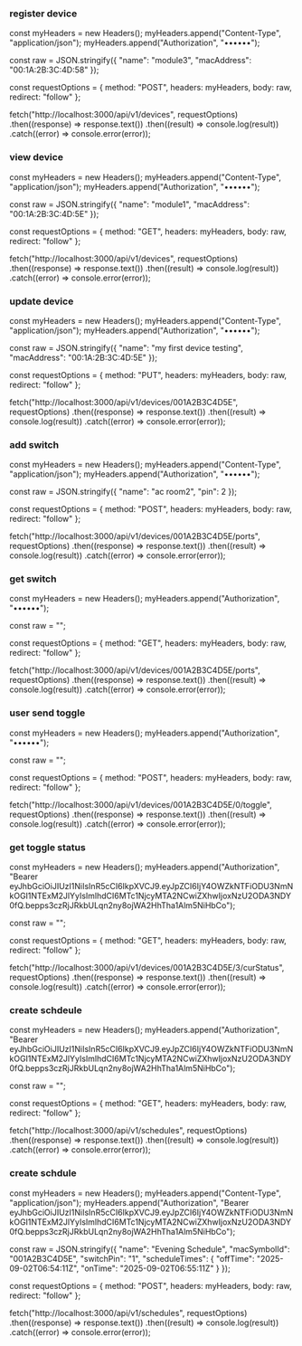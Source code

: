 ### register device 

const myHeaders = new Headers();
myHeaders.append("Content-Type", "application/json");
myHeaders.append("Authorization", "••••••");

const raw = JSON.stringify({
  "name": "module3",
  "macAddress": "00:1A:2B:3C:4D:58"
});

const requestOptions = {
  method: "POST",
  headers: myHeaders,
  body: raw,
  redirect: "follow"
};

fetch("http://localhost:3000/api/v1/devices", requestOptions)
  .then((response) => response.text())
  .then((result) => console.log(result))
  .catch((error) => console.error(error));





  ### view device 
  const myHeaders = new Headers();
myHeaders.append("Content-Type", "application/json");
myHeaders.append("Authorization", "••••••");

const raw = JSON.stringify({
  "name": "module1",
  "macAddress": "00:1A:2B:3C:4D:5E"
});

const requestOptions = {
  method: "GET",
  headers: myHeaders,
  body: raw,
  redirect: "follow"
};

fetch("http://localhost:3000/api/v1/devices", requestOptions)
  .then((response) => response.text())
  .then((result) => console.log(result))
  .catch((error) => console.error(error));

  ### update device 
  const myHeaders = new Headers();
myHeaders.append("Content-Type", "application/json");
myHeaders.append("Authorization", "••••••");

const raw = JSON.stringify({
  "name": "my first device testing",
  "macAddress": "00:1A:2B:3C:4D:5E"
});

const requestOptions = {
  method: "PUT",
  headers: myHeaders,
  body: raw,
  redirect: "follow"
};

fetch("http://localhost:3000/api/v1/devices/001A2B3C4D5E", requestOptions)
  .then((response) => response.text())
  .then((result) => console.log(result))
  .catch((error) => console.error(error));


  ### add switch 

  const myHeaders = new Headers();
myHeaders.append("Content-Type", "application/json");
myHeaders.append("Authorization", "••••••");

const raw = JSON.stringify({
  "name": "ac room2",
  "pin": 2
});

const requestOptions = {
  method: "POST",
  headers: myHeaders,
  body: raw,
  redirect: "follow"
};

fetch("http://localhost:3000/api/v1/devices/001A2B3C4D5E/ports", requestOptions)
  .then((response) => response.text())
  .then((result) => console.log(result))
  .catch((error) => console.error(error));


  ### get switch 

  const myHeaders = new Headers();
myHeaders.append("Authorization", "••••••");

const raw = "";

const requestOptions = {
  method: "GET",
  headers: myHeaders,
  body: raw,
  redirect: "follow"
};

fetch("http://localhost:3000/api/v1/devices/001A2B3C4D5E/ports", requestOptions)
  .then((response) => response.text())
  .then((result) => console.log(result))
  .catch((error) => console.error(error));

  ### user send toggle 
  const myHeaders = new Headers();
myHeaders.append("Authorization", "••••••");

const raw = "";

const requestOptions = {
  method: "POST",
  headers: myHeaders,
  body: raw,
  redirect: "follow"
};

fetch("http://localhost:3000/api/v1/devices/001A2B3C4D5E/0/toggle", requestOptions)
  .then((response) => response.text())
  .then((result) => console.log(result))
  .catch((error) => console.error(error));

  ### get toggle status 
  const myHeaders = new Headers();
myHeaders.append("Authorization", "Bearer eyJhbGciOiJIUzI1NiIsInR5cCI6IkpXVCJ9.eyJpZCI6IjY4OWZkNTFiODU3NmNkOGI1NTExM2JlYyIsImlhdCI6MTc1NjcyMTA2NCwiZXhwIjoxNzU2ODA3NDY0fQ.bepps3czRjJRkbULqn2ny8ojWA2HhTha1Alm5NiHbCo");

const raw = "";

const requestOptions = {
  method: "GET",
  headers: myHeaders,
  body: raw,
  redirect: "follow"
};

fetch("http://localhost:3000/api/v1/devices/001A2B3C4D5E/3/curStatus", requestOptions)
  .then((response) => response.text())
  .then((result) => console.log(result))
  .catch((error) => console.error(error));


  ### create schdeule 
  const myHeaders = new Headers();
myHeaders.append("Authorization", "Bearer eyJhbGciOiJIUzI1NiIsInR5cCI6IkpXVCJ9.eyJpZCI6IjY4OWZkNTFiODU3NmNkOGI1NTExM2JlYyIsImlhdCI6MTc1NjcyMTA2NCwiZXhwIjoxNzU2ODA3NDY0fQ.bepps3czRjJRkbULqn2ny8ojWA2HhTha1Alm5NiHbCo");

const raw = "";

const requestOptions = {
  method: "GET",
  headers: myHeaders,
  body: raw,
  redirect: "follow"
};

fetch("http://localhost:3000/api/v1/schedules", requestOptions)
  .then((response) => response.text())
  .then((result) => console.log(result))
  .catch((error) => console.error(error));


### create schdule 


const myHeaders = new Headers();
myHeaders.append("Content-Type", "application/json");
myHeaders.append("Authorization", "Bearer eyJhbGciOiJIUzI1NiIsInR5cCI6IkpXVCJ9.eyJpZCI6IjY4OWZkNTFiODU3NmNkOGI1NTExM2JlYyIsImlhdCI6MTc1NjcyMTA2NCwiZXhwIjoxNzU2ODA3NDY0fQ.bepps3czRjJRkbULqn2ny8ojWA2HhTha1Alm5NiHbCo");

const raw = JSON.stringify({
  "name": "Evening Schedule",
  "macSymbolId": "001A2B3C4D5E",
  "switchPin": "1",
  "scheduleTimes": {
    "offTime": "2025-09-02T06:54:11Z",
    "onTime": "2025-09-02T06:55:11Z"
  }
});

const requestOptions = {
  method: "POST",
  headers: myHeaders,
  body: raw,
  redirect: "follow"
};

fetch("http://localhost:3000/api/v1/schedules", requestOptions)
  .then((response) => response.text())
  .then((result) => console.log(result))
  .catch((error) => console.error(error));



